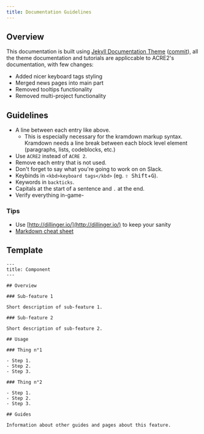```yaml
---
title: Documentation Guidelines
---
```


## Overview

This documentation is built using [Jekyll Documentation Theme](http://idratherbewriting.com/documentation-theme-jekyll/) ([commit](https://github.com/tomjohnson1492/documentation-theme-jekyll/commit/06dc9e0e257e014d1ccf9de158e76a61d74f84e6)), all the theme documentation and tutorials are appliccable to ACRE2's documentation, with few changes:
- Added nicer keyboard tags styling
- Merged news pages into main part
- Removed tooltips functionality
- Removed multi-project functionality

## Guidelines

- A line between each entry like above.
    - This is especially necessary for the kramdown markup syntax. Kramdown needs a line break between each block level element (paragraphs, lists, codeblocks, etc.)
- Use `ACRE2` instead of `ACRE 2`.
- Remove each entry that is not used.
- Don't forget to say what you're going to work on on Slack.
- Keybinds in ```<kbd>keyboard tags</kbd>``` (eg. <kbd>⇧&nbsp;Shift</kbd>+<kbd>G</kbd>).
- Keywords in ````backticks````.
- Capitals at the start of a sentence and `.` at the end.
- Verify everything in-game-

### Tips

- Use [http://dillinger.io/](http://dillinger.io/) to keep your sanity
- [Markdown cheat sheet](https://github.com/adam-p/markdown-here/wiki/Markdown-Cheatsheet)


## Template

```
---
title: Component
---

## Overview

### Sub-feature 1

Short description of sub-feature 1.

### Sub-feature 2

Short description of sub-feature 2.

## Usage

### Thing n°1

- Step 1.
- Step 2.
- Step 3.

### Thing n°2

- Step 1.
- Step 2.
- Step 3.

## Guides

Information about other guides and pages about this feature.
```

